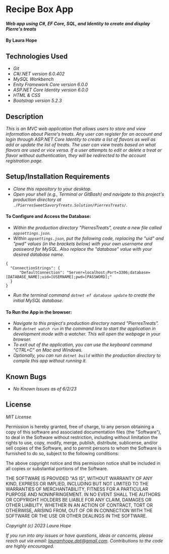 # Recipe Box App

#### _Web app using C#, EF Core, SQL, and Identity to create and display Pierre's treats_

#### By **Laura Hope**

## Technologies Used

* _Git_
* _C#/.NET version 6.0.402_
* _MySQL Workbench_
* _Enity Framework Core version 6.0.0_
* _ASP.NET Core Identity version 6.0.0_
* _HTML & CSS_
* _Bootstrap version 5.2.3_


## Description
_This is an MVC web application that allows users to store and view information about Pierre's treats. Any user can register for an account and login through ASP.NET Core Identity to create a list of flavors as well as add or update the list of treats. The user can view treats based on what flavors are used or vice versa. If a user attempts to edit or delete a treat or flavor without authentication, they will be redirected to the account registration page._

## Setup/Installation Requirements

* _Clone this repository to your desktop._
* _Open your shell (e.g., Terminal or GitBash) and navigate to this project's production directory at ```./PierresSweetSavoryTreats.Solution/PierresTreats/```._

#### To Configure and Access the Database:
* _Within the production directory "PierresTreats", create a new file called ```appsettings.json```._
* _Within ```appsettings.json```, put the following code, replacing the "uid" and "pwd" values (in the brackets below) with your own username and password for MySQL. Also replace the "database" value with your desired database name._
```
{
  "ConnectionStrings": {
      "DefaultConnection": "Server=localhost;Port=3306;database=[DATABASE_NAME];uid=[USERNAME];pwd=[PASSWORD];"
  }
}
```
* _Run the terminal command ```dotnet ef database update``` to create the initial MySQL database._

#### To Run the App in the browser:
* _Navigate to this project's production directory named "PierresTreats"._
* _Run ```dotnet watch run``` in the command line to start the application in development mode with a watcher. This will open the webpage in your browser._
* _To exit out of the application, you can use the keyboard command "CTRL+C" on Mac and Windows._
* _Optionally, you can run ```dotnet build``` within the production directory to compile this app without running it._

## Known Bugs

* _No Known Issues as of 6/2/23_

## License

_MIT License_

Permission is hereby granted, free of charge, to any person obtaining a copy
of this software and associated documentation files (the "Software"), to deal
in the Software without restriction, including without limitation the rights
to use, copy, modify, merge, publish, distribute, sublicense, and/or sell
copies of the Software, and to permit persons to whom the Software is
furnished to do so, subject to the following conditions:

The above copyright notice and this permission notice shall be included in all
copies or substantial portions of the Software.

THE SOFTWARE IS PROVIDED "AS IS", WITHOUT WARRANTY OF ANY KIND, EXPRESS OR
IMPLIED, INCLUDING BUT NOT LIMITED TO THE WARRANTIES OF MERCHANTABILITY,
FITNESS FOR A PARTICULAR PURPOSE AND NONINFRINGEMENT. IN NO EVENT SHALL THE
AUTHORS OR COPYRIGHT HOLDERS BE LIABLE FOR ANY CLAIM, DAMAGES OR OTHER
LIABILITY, WHETHER IN AN ACTION OF CONTRACT, TORT OR OTHERWISE, ARISING FROM,
OUT OF OR IN CONNECTION WITH THE SOFTWARE OR THE USE OR OTHER DEALINGS IN THE
SOFTWARE.

_Copyright (c) 2023 Laura Hope_

_If you run into any issues or have questions, ideas or concerns, please reach out via email: lauramhope.dpt@gmail.com.  Contributions to the code are highly encouraged._
